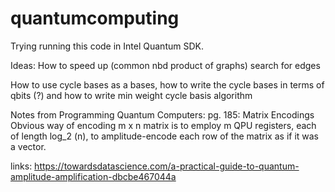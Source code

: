 # quantumcomputing
Trying running this code in Intel Quantum SDK.


Ideas:
How to speed up (common nbd product of graphs) search for edges

How to use cycle bases as a bases, how to write the cycle bases in terms of qbits (?) and how to write min weight cycle basis algorithm

Notes from Programming Quantum Computers:
pg. 185: Matrix Encodings
Obvious way of encoding m x n matrix is to employ m QPU registers, each of length log_2 (n), to amplitude-encode each row of the matrix as if it was a vector. 

links:
https://towardsdatascience.com/a-practical-guide-to-quantum-amplitude-amplification-dbcbe467044a
